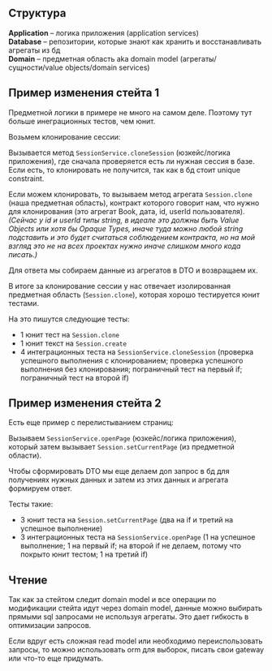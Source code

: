 ## Структура


__Application__ – логика приложения (application services)
<br />
__Database__ – репозитории, которые знают как хранить и восстанавливать агрегаты из бд
<br />
__Domain__ – предметная область aka domain model (агрегаты/сущности/value objects/domain services)


## Пример изменения стейта 1

Предметной логики в примере не много на самом деле. Поэтому тут больше инеграционных тестов, чем юнит.

Возьмем клонирование сессии:

Вызывается метод `SessionService.cloneSession` (юзкейс/логика приложения), где сначала проверяется есть ли нужная сессия в базе. Если есть, то клонировать не получится, так как в бд стоит unique constraint.

Если можем клонировать, то вызываем метод агрегата `Session.clone` (наша предметная область), контракт которого говорит нам, что нужно для клонирования (это агрегат Book, дата, id, userId пользователя). _(Сейчас у id и userId типы string, в идеале это должны быть Value Objects или хотя бы Opaque Types, иначе туда можно любой string подставить и это будет считаться соблюдением контракта, но на мой взгляд это не на всех проектах нужно иначе слишком много кода писать.)_

Для ответа мы собираем данные из агрегатов в DTO и возвращаем их.

В итоге за клонирование сессии у нас отвечает изолированная предметная область (`Session.clone`), которая хорошо тестируется юнит тестами.

На это пишутся следующие тесты:

* 1 юнит тест на `Session.clone`
* 1 юнит текст на `Session.create`
* 4 интеграционных теста на `SessionService.cloneSession` (проверка успешного выполнения с клонированием; проверка успешного выполнения без клонирования; пограничный тест на первый if; пограничный тест на второй if)

## Пример изменения стейта 2

Есть еще пример с перелистыванием страниц:

Вызываем `SessionService.openPage` (юзкейс/логика приложения), который затем вызывает `Session.setCurrentPage` (из предметной области).

Чтобы сформировать DTO мы еще делаем доп запрос в бд для получениях нужных данных и затем из этих данных и агрегата формируем ответ.

Тесты такие:

* 3 юнит теста на `Session.setCurrentPage` (два на if и третий на успешное выполнение)
* 3 интеграционных теста на `SessionService.openPage` (1 на успешное выполнение; 1 на первый if; на второй if не делаем, потому что покрыто юнит тестом; 1 на третий if)

## Чтение

Так как за стейтом следит domain model и все операции по модификации стейта идут через domain model, данные можно выбирать прямыми sql запросами не используя агрегаты. Это дает гибкость в оптимизации запросов. 

Если вдруг есть сложная read model или необходимо переиспользовать запросы, то можно использовать orm для выборок, писать свои gateway или что-то еще придумать.